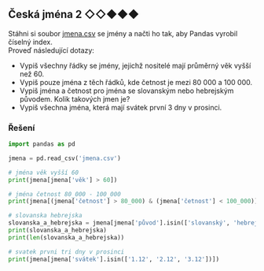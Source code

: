## Česká jména 2 ◇◇◆◆◆

Stáhni si
soubor [jmena.csv](https://kodim.cz/cms/assets/kurzy/python-data-1/python-pro-data-1/zakladni-dotazy/excs/excs%3Eceska-jmena/jmena.csv)
se jmény a načti ho tak, aby Pandas vyrobil číselný index.  
Proveď následující dotazy:

- Vypiš všechny řádky se jmény, jejichž nositelé mají průměrný věk vyšší než 60.
- Vypiš pouze jména z těch řádků, kde četnost je mezi 80 000 a 100 000.
- Vypiš jména a četnost pro jména se slovanským nebo hebrejským původem. Kolik takových jmen je?
- Vypiš všechna jména, která mají svátek první 3 dny v prosinci.

### Řešení

```python
import pandas as pd

jmena = pd.read_csv('jmena.csv')

# jména věk vyšší 60
print(jmena[jmena['věk'] > 60])

# jména četnost 80_000 - 100_000
print(jmena[(jmena['četnost'] > 80_000) & (jmena['četnost'] < 100_000)])

# slovanska hebrejska
slovanska_a_hebrejska = jmena[jmena['původ'].isin(['slovanský', 'hebrejský'])]
print(slovanska_a_hebrejska)
print(len(slovanska_a_hebrejska))

# svatek prvni tri dny v prosinci
print(jmena[jmena['svátek'].isin(['1.12', '2.12', '3.12'])])
```